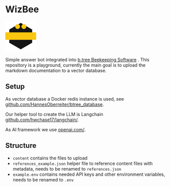 # WizBee

![WizBeeLogo](favicon-96x96.png)

Simple answer bot integrated into [b.tree Beekeeping Software](https://www.btree.at) . This repository is a playground, currently the main goal is to upload the markdown documentation to a vector database.

## Setup

As vector database a Docker redis instance is used, see [github.com/HannesOberreiter/btree_database](https://github.com/HannesOberreiter/btree_database).

Our helper tool to create the LLM is Langchain [github.com/hwchase17/langchain/](https://github.com/hwchase17/langchain/).

As AI framework we use [openai.com/](https://openai.com/).

## Structure

- `content` contains the files to upload
- `references_example.json` helper file to reference content files with metadata, needs to be renamed to `references.json`
- `example.env` contains needed API keys and other environment variables, needs to be renamed to `.env`
